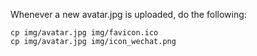 Whenever a new avatar.jpg is uploaded, do the following:

```
cp img/avatar.jpg img/favicon.ico
cp img/avatar.jpg img/icon_wechat.png
```

